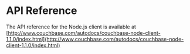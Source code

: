# API Reference

The API reference for the Node.js client is available at
[http://www.couchbase.com/autodocs/couchbase-node-client-1.1.0/index.html](http://www.couchbase.com/autodocs/couchbase-node-client-1.1.0/index.html)

<a id="licenses"></a>
